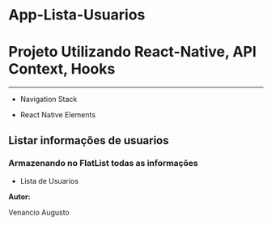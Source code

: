 # App-Lista-Usuarios
<h1>Projeto Utilizando React-Native, API Context, Hooks</h1>
<hr />

<ul>
    <li>Navigation Stack</li>
</ul>

<ul>
    <li>React Native Elements</li>
</ul>

<h2>Listar informações de usuarios</h2>

<h3>Armazenando no FlatList todas as informações</h3>
<ul> 
    <li>Lista de Usuarios</li>
</ul>

<strong>Autor:</strong> <p>Venancio Augusto</p>

